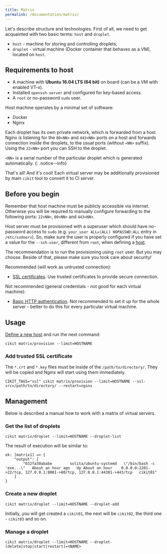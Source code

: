```yaml
---
title: Matrix
permalink: /documentation/matrix/
---
```


Let's describe structure and technologies. First of all, we need to get acquainted with two basic terms: `host` and `droplet`.

- `host` - machine for storing and controlling droplets;
- `droplet` - virtual machine (Docker container that behaves as a VM), located on `host`.

## Requirements to host

- A machine with **Ubuntu 16.04 LTS (64 bit)** on board (can be a VM with enabled VT-x).
- Installed `openssh-server` and configured for key-based access.
- A `root` or no-password `sudo` user.

Host machine operates by a minimal set of software:

- Docker
- Nginx

Each droplet has its own private network, which is forwarded from a host. Nginx is listening for the `80<NN>` and `443<NN>` ports on a host and forwards connection inside the droplets, to the usual ports (without `<NN>` suffix). Using the `22<NN>` port you can SSH to the droplet.

`<NN>` is a serial number of the particular droplet which is generated automatically.
{: .notice--info}

That's all! And it's cool! Each virtual server may be additionally provisioned by main `cikit` tool to convert it to CI server.

## Before you begin

Remember that host machine must be publicly accessible via internet. Otherwise you will be required to manually configure forwarding to the following ports: `22<NN>`, `80<NN>` and `443<NN>`.

Host server must be provisioned with a superuser which should have no-password access to `sudo` (e.g. `your_user ALL=(ALL) NOPASSWD:ALL` entry in `/etc/sudoers`). So, make sure the user is properly configured if you have set a value for the `--ssh-user`, different from `root`, when defining a [host](../hosts-manager).

The recommendation is to run the provisioning using `root` user. But you may choose. Beside of that, please make sure you took care about security!

Recommended (will work as untrusted connection):

- [SSL certificates](../../../matrix/vars/ssl.yml#L3). Use trusted certificates to provide secure connection.

Not recommended (general credentials - not good for each virtual machine):

- [Basic HTTP authentication](../../../matrix/vars/nginx.yml#L4-L12). Not recommended to set it up for the whole server - better to do this for every particular virtual machine.

## Usage

[Define a new host](../hosts-manager) and run the next command:

```shell
cikit matrix/provision --limit=HOSTNAME
```

### Add trusted SSL certificate

The `*.crt` and `*.key` files must be inside of the `/path/to/directory/`. They will be copied and Nginx will start using them immediately.

```shell
CIKIT_TAGS="ssl" cikit matrix/provision --limit=HOSTNAME --ssl-src=/path/to/directory/ --restart=nginx
```

## Management

Below is described a manual how to work with a matrix of virtual servers.

### Get the list of droplets

```shell
cikit matrix/droplet --limit=HOSTNAME --droplet-list
```

The result of execution will be similar to:

```shell
ok: [matrix1] => {
    "output": [
        "632fa30ababe        solita/ubuntu-systemd   \"/bin/bash -c 'exe...\"   About an hour ago   Up About an hour    0.0.0.0:2201->22/tcp, 127.0.0.1:8001->80/tcp, 127.0.0.1:44301->443/tcp   cikit01"
    ]
}
```

### Create a new droplet

```shell
cikit matrix/droplet --limit=HOSTNAME --droplet-add
```

Initially, you will get created a `cikit01`, the next will be `cikit02`, the third one - `cikit03` and so on.

### Manage a droplet

```shell
cikit matrix/droplet --limit=HOSTNAME --droplet-[delete|stop|start|restart]=<NAME>
```

